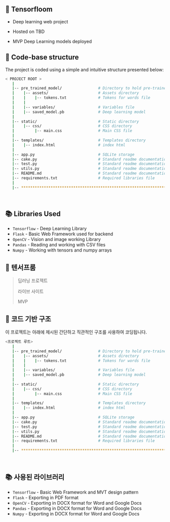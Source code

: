 ## 🤖 Tensorfloom

- Deep learning web project  

- Hosted on TBD

- MVP Deep Learning models deployed

## 📂 Code-base structure

The project is coded using a simple and intuitive structure presented below:

```bash
< PROJECT ROOT >
   |
   |-- pre_trained_model/                # Directory to hold pre-trained model
   |    |-- assets/                      # Assets directory 
   |    |    |-- tokens.txt              # Tokens for words file         
   |    |
   |    |-- variables/                   # Variables file        
   |    |-- saved_model.pb               # Deep learning model
   |
   |-- static/                           # Static directory
   |    |-- css/                         # CSS directory                     
   |         |-- main.css                # Main CSS file  
   |
   |-- templates/                        # Templates directory
   |    |-- index.html                   # index html
   |
   |-- app.py                            # SQLite storage
   |-- cake.py                           # Standard readme documentation
   |-- test.py                           # Standard readme documentation
   |-- utils.py                          # Standard readme documentation
   |-- README.md                         # Standard readme documentation
   |-- requirements.txt                  # Required libraries file
   |
   |-- ************************************************************************
```

<br />

## 📚 Libraries Used

- `Tensorflow` - Deep Learning Library
- `Flask` - Basic Web Framework used for backend
- `OpenCV` - Vision and image working Library
- `Pandas` - Reading and working with CSV files
- `Numpy` - Working with tensors and numpy arrays

## 🤖 텐서프룸

> 딥러닝 프로젝트
>
> 라이브 사이트
>
> MVP

## 📂 코드 기반 구조

이 프로젝트는 아래에 제시된 간단하고 직관적인 구조를 사용하여 코딩됩니다.

```bash
<프로젝트 루트>
   |
   |-- pre_trained_model/                # Directory to hold pre-trained model
   |    |-- assets/                      # Assets directory 
   |    |    |-- tokens.txt              # Tokens for words file         
   |    |
   |    |-- variables/                   # Variables file        
   |    |-- saved_model.pb               # Deep learning model
   |
   |-- static/                           # Static directory
   |    |-- css/                         # CSS directory                     
   |         |-- main.css                # Main CSS file  
   |
   |-- templates/                        # Templates directory
   |    |-- index.html                   # index html
   |
   |-- app.py                            # SQLite storage
   |-- cake.py                           # Standard readme documentation
   |-- test.py                           # Standard readme documentation
   |-- utils.py                          # Standard readme documentation
   |-- README.md                         # Standard readme documentation
   |-- requirements.txt                  # Required libraries file
   |
   |-- ************************************************************************
```

<br />

## 📚 사용된 라이브러리

- `Tensorflow` - Basic Web Framework and MVT design pattern
- `Flask` - Exporting in PDF format
- `OpenCV` - Exporting in DOCX format for Word and Google Docs
- `Pandas` - Exporting in DOCX format for Word and Google Docs
- `Numpy` - Exporting in DOCX format for Word and Google Docs
